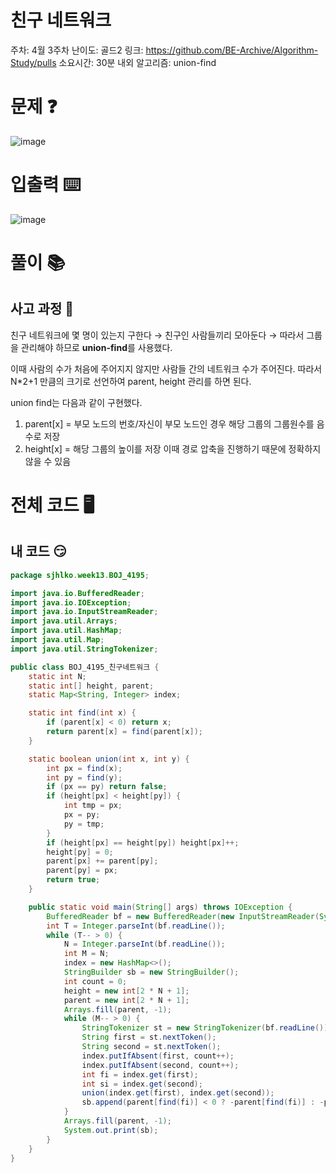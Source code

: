 # 친구 네트워크

주차: 4월 3주차
난이도: 골드2
링크: https://github.com/BE-Archive/Algorithm-Study/pulls
소요시간: 30분 내외
알고리즘: union-find

# 문제 ❓

![image](https://github.com/BE-Archive/Algorithm-Study/assets/76868151/7b4d525c-7b3d-4875-8040-f3de7aaf8264)
# 입출력 ⌨️

![image](https://github.com/BE-Archive/Algorithm-Study/assets/76868151/69c949d3-1e2d-46e0-9cea-15830fe69fd6)
# 풀이 📚

## 사고 과정 🤔

친구 네트워크에 몇 명이 있는지 구한다 → 친구인 사람들끼리 모아둔다 → 따라서 그룹을 관리해야 하므로 **union-find**를 사용했다.

이때 사람의 수가 처음에 주어지지 않지만 사람들 간의 네트워크 수가 주어진다. 따라서 N*2+1 만큼의 크기로 선언하여 parent, height 관리를 하면 된다.

union find는 다음과 같이 구현했다.

1. parent[x] = 부모 노드의 번호/자신이 부모 노드인 경우 해당 그룹의 그룹원수를 음수로 저장
2. height[x] = 해당 그룹의 높이를 저장 이때 경로 압축을 진행하기 때문에 정확하지 않을 수 있음

# 전체 코드 🖥️

## 내 코드 😏

```java
package sjhlko.week13.BOJ_4195;

import java.io.BufferedReader;
import java.io.IOException;
import java.io.InputStreamReader;
import java.util.Arrays;
import java.util.HashMap;
import java.util.Map;
import java.util.StringTokenizer;

public class BOJ_4195_친구네트워크 {
    static int N;
    static int[] height, parent;
    static Map<String, Integer> index;

    static int find(int x) {
        if (parent[x] < 0) return x;
        return parent[x] = find(parent[x]);
    }

    static boolean union(int x, int y) {
        int px = find(x);
        int py = find(y);
        if (px == py) return false;
        if (height[px] < height[py]) {
            int tmp = px;
            px = py;
            py = tmp;
        }
        if (height[px] == height[py]) height[px]++;
        height[py] = 0;
        parent[px] += parent[py];
        parent[py] = px;
        return true;
    }

    public static void main(String[] args) throws IOException {
        BufferedReader bf = new BufferedReader(new InputStreamReader(System.in));
        int T = Integer.parseInt(bf.readLine());
        while (T-- > 0) {
            N = Integer.parseInt(bf.readLine());
            int M = N;
            index = new HashMap<>();
            StringBuilder sb = new StringBuilder();
            int count = 0;
            height = new int[2 * N + 1];
            parent = new int[2 * N + 1];
            Arrays.fill(parent, -1);
            while (M-- > 0) {
                StringTokenizer st = new StringTokenizer(bf.readLine());
                String first = st.nextToken();
                String second = st.nextToken();
                index.putIfAbsent(first, count++);
                index.putIfAbsent(second, count++);
                int fi = index.get(first);
                int si = index.get(second);
                union(index.get(first), index.get(second));
                sb.append(parent[find(fi)] < 0 ? -parent[find(fi)] : -parent[find(si)]).append("\n");
            }
            Arrays.fill(parent, -1);
            System.out.print(sb);
        }
    }
}
```